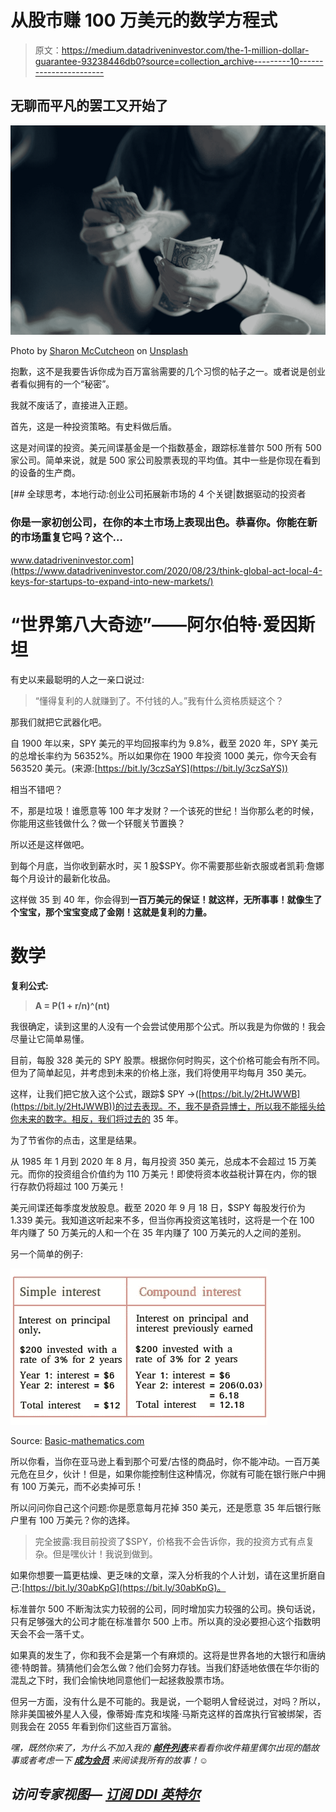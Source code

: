 # 从股市赚 100 万美元的数学方程式

> 原文：<https://medium.datadriveninvestor.com/the-1-million-dollar-guarantee-93238446db0?source=collection_archive---------10----------------------->

## 无聊而平凡的罢工又开始了

![](img/a5b19261189ccf568e75551f4826226f.png)

Photo by [Sharon McCutcheon](https://unsplash.com/@sharonmccutcheon?utm_source=medium&utm_medium=referral) on [Unsplash](https://unsplash.com?utm_source=medium&utm_medium=referral)

抱歉，这不是我要告诉你成为百万富翁需要的几个习惯的帖子之一。或者说是创业者看似拥有的一个“秘密”。

我就不废话了，直接进入正题。

首先，这是一种投资策略。有史料做后盾。

这是对间谍的投资。美元间谍基金是一个指数基金，跟踪标准普尔 500 所有 500 家公司。简单来说，就是 500 家公司股票表现的平均值。其中一些是你现在看到的设备的生产商。

[](https://www.datadriveninvestor.com/2020/08/23/think-global-act-local-4-keys-for-startups-to-expand-into-new-markets/) [## 全球思考，本地行动:创业公司拓展新市场的 4 个关键|数据驱动的投资者

### 你是一家初创公司，在你的本土市场上表现出色。恭喜你。你能在新的市场重复它吗？这个…

www.datadriveninvestor.com](https://www.datadriveninvestor.com/2020/08/23/think-global-act-local-4-keys-for-startups-to-expand-into-new-markets/) 

# “世界第八大奇迹”——阿尔伯特·爱因斯坦

有史以来最聪明的人之一亲口说过:

> “懂得复利的人就赚到了。不付钱的人。”我有什么资格质疑这个？

那我们就把它武器化吧。

自 1900 年以来，SPY 美元的平均回报率约为 9.8%，截至 2020 年，SPY 美元的总增长率约为 56352%。所以如果你在 1900 年投资 1000 美元，你今天会有 563520 美元。(来源:[https://bit.ly/3czSaYS](https://bit.ly/3czSaYS))

相当不错吧？

不，那是垃圾！谁愿意等 100 年才发财？一个该死的世纪！当你那么老的时候，你能用这些钱做什么？做一个钚髋关节置换？

所以还是这样做吧。

到每个月底，当你收到薪水时，买 1 股$SPY。你不需要那些新衣服或者凯莉·詹娜每个月设计的最新化妆品。

这样做 35 到 40 年，你会得到**一百万美元的保证！就这样，无所事事！就像生了个宝宝，那个宝宝变成了金刚！这就是复利的力量。**

# 数学

**复利公式:**

> **A = P(1 + r/n)^(nt)**

我很确定，读到这里的人没有一个会尝试使用那个公式。所以我是为你做的！我会尽量让它简单易懂。

目前，每股 328 美元的 SPY 股票。根据你何时购买，这个价格可能会有所不同。但为了简单起见，并考虑到未来的价格上涨，我们将使用平均每月 350 美元。

这样，让我们把它放入这个公式，跟踪$ SPY →([https://bit.ly/2HtJWWB](https://bit.ly/2HtJWWB))的过去表现。不，我不是奇异博士，所以我不能摇头给你未来的数字。相反，我们将过去的 35 年。

为了节省你的点击，这里是结果。

从 1985 年 1 月到 2020 年 8 月，每月投资 350 美元，总成本不会超过 15 万美元。而你的投资组合价值约为 110 万美元！即使将资本收益税计算在内，你的银行存款仍将超过 100 万美元！

美元间谍还每季度发放股息。截至 2020 年 9 月 18 日，$SPY 每股发行价为 1.339 美元。我知道这听起来不多，但当你再投资这笔钱时，这将是一个在 100 年内赚了 50 万美元的人和一个在 35 年内赚了 100 万美元的人之间的差别。

另一个简单的例子:

![](img/ed8a2e1ffd7a9190ad40e4dc9abf0403.png)

Source: [Basic-mathematics.com](https://www.basic-mathematics.com/simple-vs-compound-interest.html)

所以你看，当你在亚马逊上看到那个可爱/古怪的商品时，你不能冲动。一百万美元危在旦夕，伙计！但是，如果你能控制住这种情况，你就有可能在银行账户中拥有 100 万美元，而不必卖掉可乐！

所以问问你自己这个问题:你是愿意每月花掉 350 美元，还是愿意 35 年后银行账户里有 100 万美元？你的选择。

> 完全披露:我目前投资了$SPY，价格我不会告诉你，我的投资方式有点复杂。但是嘿伙计！我说到做到。

如果你想要一篇更枯燥、更乏味的文章，深入分析我的个人计划，请在这里折磨自己:[https://bit.ly/30abKpG](https://bit.ly/30abKpG)。

标准普尔 500 不断淘汰实力较弱的公司，同时增加实力较强的公司。换句话说，只有足够强大的公司才能在标准普尔 500 上市。所以真的没必要担心这个指数明天会不会一落千丈。

如果真的发生了，你和我不会是第一个有麻烦的。这将是世界各地的大银行和唐纳德·特朗普。猜猜他们会怎么做？他们会努力存钱。当我们舒适地依偎在华尔街的混乱之下时，我们会愉快地同意他们一起拯救股票市场。

但另一方面，没有什么是不可能的。我是说，一个聪明人曾经说过，对吗？所以，除非美国被外星人入侵，像蒂姆·库克和埃隆·马斯克这样的首席执行官被绑架，否则我会在 2055 年看到你们这些百万富翁。

*嘿，既然你来了，为什么不加入我的* [***邮件列表***](https://marcuschan.ck.page/76504d9d12)**来看看你收件箱里偶尔出现的酷故事或者考虑一下* [***成为会员***](http://xn--74h/) *来阅读我所有的故事！☺**

## *访问专家视图— [订阅 DDI 英特尔](https://datadriveninvestor.com/ddi-intel)*
